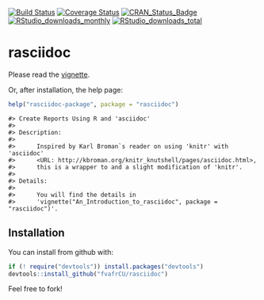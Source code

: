 <!-- README.md is generated from README.Rmd. Please edit that file -->
[![Build Status](https://travis-ci.org/fvafrCU/rasciidoc.svg?branch=master)](https://travis-ci.org/fvafrCU/rasciidoc)
[![Coverage Status](https://codecov.io/github/fvafrCU/rasciidoc/coverage.svg?branch=master)](https://codecov.io/github/fvafrCU/rasciidoc?branch=master)
[![CRAN_Status_Badge](https://www.r-pkg.org/badges/version/rasciidoc)](https://cran.r-project.org/package=rasciidoc)
[![RStudio_downloads_monthly](https://cranlogs.r-pkg.org/badges/rasciidoc)](https://cran.r-project.org/package=rasciidoc)
[![RStudio_downloads_total](https://cranlogs.r-pkg.org/badges/grand-total/rasciidoc)](https://cran.r-project.org/package=rasciidoc)
 

# rasciidoc
Please read the
[vignette](https://htmlpreview.github.io/?https://github.com/fvafrCU/rasciidoc/blob/master/inst/doc/An_Introduction_to_rasciidoc.html).

Or, after installation, the help page:

```r
help("rasciidoc-package", package = "rasciidoc")
```

```
#> Create Reports Using R and 'asciidoc'
#> 
#> Description:
#> 
#>      Inspired by Karl Broman`s reader on using 'knitr' with 'asciidoc'
#>      <URL: http://kbroman.org/knitr_knutshell/pages/asciidoc.html>,
#>      this is a wrapper to and a slight modification of 'knitr'.
#> 
#> Details:
#> 
#>      You will find the details in
#>      'vignette("An_Introduction_to_rasciidoc", package = "rasciidoc")'.
```
## Installation

You can install  from github with:


```r
if (! require("devtools")) install.packages("devtools")
devtools::install_github("fvafrCU/rasciidoc")
```

Feel free to fork!

